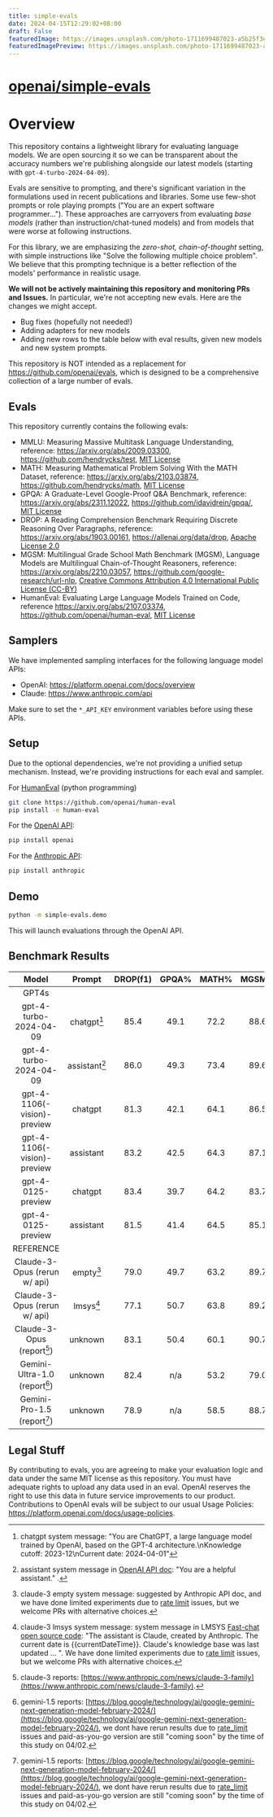 ```yaml
---
title: simple-evals
date: 2024-04-15T12:29:02+08:00
draft: False
featuredImage: https://images.unsplash.com/photo-1711699487023-a5b25f3e7e66?ixid=M3w0NjAwMjJ8MHwxfHJhbmRvbXx8fHx8fHx8fDE3MTMxNTUyOTR8&ixlib=rb-4.0.3
featuredImagePreview: https://images.unsplash.com/photo-1711699487023-a5b25f3e7e66?ixid=M3w0NjAwMjJ8MHwxfHJhbmRvbXx8fHx8fHx8fDE3MTMxNTUyOTR8&ixlib=rb-4.0.3
---
```


# [openai/simple-evals](https://github.com/openai/simple-evals)

# Overview
This repository contains a lightweight library for evaluating language models.
We are open sourcing it so we can be transparent about the accuracy numbers we're publishing alongside our latest models (starting with `gpt-4-turbo-2024-04-09`).

Evals are sensitive to prompting, and there's significant variation in the formulations used in recent publications and libraries.
Some use few-shot prompts or role playing prompts ("You are an expert software programmer...").
These approaches are carryovers from evaluating *base models* (rather than instruction/chat-tuned models) and from models that were worse at following instructions.

For this library, we are emphasizing the *zero-shot, chain-of-thought* setting, with simple instructions like "Solve the following multiple choice problem". We believe that this prompting technique is a better reflection of the models' performance in realistic usage.

**We will not be actively maintaining this repository and monitoring PRs and Issues.** In particular, we're not accepting new evals. Here are the changes we might accept.
- Bug fixes (hopefully not needed!)
- Adding adapters for new models
- Adding new rows to the table below with eval results, given new models and new system prompts.

This repository is NOT intended as a replacement for https://github.com/openai/evals, which is designed to be a comprehensive collection of a large number of evals.

## Evals

This repository currently contains the following evals:

- MMLU: Measuring Massive Multitask Language Understanding, reference: https://arxiv.org/abs/2009.03300, https://github.com/hendrycks/test, [MIT License](https://github.com/hendrycks/test/blob/master/LICENSE)
- MATH: Measuring Mathematical Problem Solving With the MATH Dataset, reference: https://arxiv.org/abs/2103.03874, https://github.com/hendrycks/math, [MIT License](https://github.com/idavidrein/gpqa/blob/main/LICENSE)
- GPQA: A Graduate-Level Google-Proof Q&A Benchmark, reference: https://arxiv.org/abs/2311.12022, https://github.com/idavidrein/gpqa/,  [MIT License](https://github.com/idavidrein/gpqa/blob/main/LICENSE)
- DROP: A Reading Comprehension Benchmark Requiring Discrete Reasoning Over Paragraphs, reference: https://arxiv.org/abs/1903.00161, https://allenai.org/data/drop, [Apache License 2.0](https://github.com/allenai/allennlp-models/blob/main/LICENSE)
- MGSM: Multilingual Grade School Math Benchmark (MGSM), Language Models are Multilingual Chain-of-Thought Reasoners, reference: https://arxiv.org/abs/2210.03057, https://github.com/google-research/url-nlp, [Creative Commons Attribution 4.0 International Public License (CC-BY)](https://github.com/google-research/url-nlp/blob/main/LICENSE)
- HumanEval: Evaluating Large Language Models Trained on Code, reference https://arxiv.org/abs/2107.03374, https://github.com/openai/human-eval, [MIT License](https://github.com/openai/human-eval/blob/master/LICENSE)


## Samplers

We have implemented sampling interfaces for the following language model APIs:

- OpenAI: https://platform.openai.com/docs/overview
- Claude: https://www.anthropic.com/api
  
Make sure to set the `*_API_KEY` environment variables before using these APIs.

## Setup

Due to the optional dependencies, we're not providing a unified setup mechanism. Instead, we're providing instructions for each eval and sampler.

For [HumanEval](https://github.com/openai/human-eval/) (python programming)
```bash
git clone https://github.com/openai/human-eval
pip install -e human-eval
```

For the [OpenAI API](https://pypi.org/project/openai/):
```bash
pip install openai
```

For the [Anthropic API](https://docs.anthropic.com/claude/docs/quickstart-guide):
```bash
pip install anthropic
```

## Demo 
```bash
python -m simple-evals.demo
```
This will launch evaluations through the OpenAI API.


## Benchmark Results
| Model                         | Prompt        |DROP(f1)| GPQA%   |   MATH% |   MGSM% |   MMLU% |HumanEval% | 
|:-----------------------------:|:-------------:|:------:|:-------:|:-------:|:-------:|:-------:|:---------:| 
|     GPT4s                     |               |        |         |         |         |         |           |
| gpt-4-turbo-2024-04-09        | chatgpt[^1]   |   85.4 |  49.1   |   72.2  |   88.6  |   86.5  |      87.6 |
| gpt-4-turbo-2024-04-09        | assistant[^2] |   86.0 |  49.3   |   73.4  |   89.6  |   86.7  |      88.2 |
| gpt-4-1106(-vision)-preview   | chatgpt       |   81.3 |  42.1   |   64.1  |   86.5  |   84.6  |      82.2 |
| gpt-4-1106(-vision)-preview   | assistant     |   83.2 |  42.5   |   64.3  |   87.1  |   84.7  |      83.7 |
| gpt-4-0125-preview            | chatgpt       |   83.4 |  39.7   |   64.2  |   83.7  |   84.8  |      88.2 |
| gpt-4-0125-preview            | assistant     |   81.5 |  41.4   |   64.5  |   85.1  |   85.4  |      86.6 |
| REFERENCE                     |               |                  |         |         |         |           |
| Claude-3-Opus (rerun w/ api)  | empty[^3]     |   79.0 |  49.7   |   63.2  |   89.7  |   84.1  |      84.8 |
| Claude-3-Opus (rerun w/ api)  | lmsys[^4]     |   77.1 |  50.7   |   63.8  |   89.2  |   84.2  |      82.9 |
| Claude-3-Opus (report[^5])    | unknown       |   83.1 |  50.4   |   60.1  |   90.7  |   86.8  |      84.9 |
| Gemini-Ultra-1.0 (report[^6]) | unknown       |   82.4 | n/a     |   53.2  |  79.0   |   83.7  |      74.4 |
| Gemini-Pro-1.5 (report[^6])   | unknown       |   78.9 | n/a     |   58.5  |   88.7  |   81.9  |      71.9 |

[^1]:chatgpt system message: "You are ChatGPT, a large language model trained by OpenAI, based on the GPT-4 architecture.\nKnowledge cutoff: 2023-12\nCurrent date: 2024-04-01"
[^2]:assistant system message in [OpenAI API doc](https://platform.openai.com/docs/api-reference/introduction): "You are a helpful assistant." .
[^3]:claude-3 empty system message: suggested by Anthropic API doc, and we have done limited experiments due to [rate limit](https://docs.anthropic.com/claude/reference/rate-limits) issues, but we welcome PRs with alternative choices. 
[^4]:claude-3 lmsys system message: system message in LMSYS [Fast-chat open source code](https://github.com/lm-sys/FastChat/blob/7899355ebe32117fdae83985cf8ee476d2f4243f/fastchat/conversation.py#L894): "The assistant is Claude, created by Anthropic. The current date is {{currentDateTime}}. Claude's knowledge base was last updated ... ". We have done limited experiments due to [rate limit](https://docs.anthropic.com/claude/reference/rate-limits) issues, but we welcome PRs with alternative choices. 
[^5]:claude-3 reports: [https://www.anthropic.com/news/claude-3-family](https://www.anthropic.com/news/claude-3-family).
[^6]:gemini-1.5 reports: [https://blog.google/technology/ai/google-gemini-next-generation-model-february-2024/](https://blog.google/technology/ai/google-gemini-next-generation-model-february-2024/), we dont have rerun results due to [rate_limit](https://ai.google.dev/pricing) issues and paid-as-you-go version are still "coming soon" by the time of this study on 04/02. 

## Legal Stuff
By contributing to evals, you are agreeing to make your evaluation logic and data under the same MIT license as this repository. You must have adequate rights to upload any data used in an eval. OpenAI reserves the right to use this data in future service improvements to our product. Contributions to OpenAI evals will be subject to our usual Usage Policies: https://platform.openai.com/docs/usage-policies.
